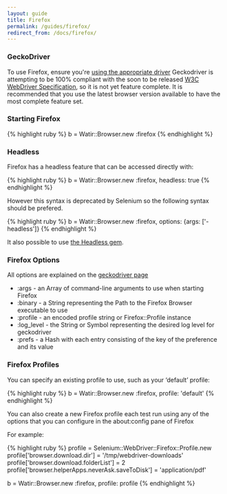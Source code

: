 ```yaml
---
layout: guide
title: Firefox
permalink: /guides/firefox/
redirect_from: /docs/firefox/
---
```


### GeckoDriver

To use Firefox, ensure you're [using the appropriate driver](../drivers)
Geckodriver is attempting to be 100% compliant with the soon to be released
[W3C WebDriver Specification](https://w3c.github.io/webdriver/webdriver-spec.html),
so it is not yet feature complete. It is recommended that you use the latest browser 
version available to have the most complete feature set.

### Starting Firefox

{% highlight ruby %}
b = Watir::Browser.new :firefox
{% endhighlight %}

### Headless

Firefox has a headless feature that can be accessed directly with: 

{% highlight ruby %}
b = Watir::Browser.new :firefox, headless: true
{% endhighlight %}

However this syntax is deprecated by Selenium so the following syntax should be prefered.

{% highlight ruby %}
b = Watir::Browser.new :firefox, options: {args: ['-headless']}
{% endhighlight %}

It also possible to use [the Headless gem](/guides/headless/).

### Firefox Options
All options are explained on the [geckodriver page](https://github.com/mozilla/geckodriver#webdriver-capabilities)

* :args - an Array of command-line arguments to use when starting Firefox
* :binary - a String representing the Path to the Firefox Browser executable to use
* :profile - an encoded profile string or Firefox::Profile instance
* :log_level - the String or Symbol representing the desired log level for geckodriver
* :prefs - a Hash with each entry consisting of the key of the preference and its value

### Firefox Profiles

You can specify an existing profile to use, such as your ‘default’ profile:

{% highlight ruby %}
b = Watir::Browser.new :firefox, profile: 'default'
{% endhighlight %}

You can also create a new Firefox profile each test run using any of the options 
that you can configure in the about:config pane of Firefox

For example:

{% highlight ruby %}
profile = Selenium::WebDriver::Firefox::Profile.new
profile['browser.download.dir'] = '/tmp/webdriver-downloads'
profile['browser.download.folderList'] = 2
profile['browser.helperApps.neverAsk.saveToDisk'] = 'application/pdf'

b = Watir::Browser.new :firefox, profile: profile
{% endhighlight %}

<!--- TODO: Link to other guides with browser specific info --->
